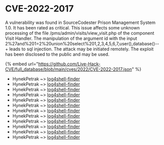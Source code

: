 # CVE-2022-2017

A vulnerability was found in SourceCodester Prison Management System 1.0. It has been rated as critical. This issue affects some unknown processing of the file /pms/admin/visits/view_visit.php of the component Visit Handler. The manipulation of the argument id with the input 2%27and%201=2%20union%20select%201,2,3,4,5,6,7,user(),database()--+ leads to sql injection. The attack may be initiated remotely. The exploit has been disclosed to the public and may be used.

{% embed url="https://github.com/Live-Hack-CVE/full_database/blob/main/cves/2022/CVE-2022-2017.json" %}


* HynekPetrak ~> [log4shell-finder](https://www.alice-snow.ru/2022/database/cve-2022-2017/log4shell-finder-hynekpetrak)
* HynekPetrak ~> [log4shell-finder](https://www.alice-snow.ru/2022/database/cve-2022-2017/log4shell-finder-hynekpetrak)
* HynekPetrak ~> [log4shell-finder](https://www.alice-snow.ru/2022/database/cve-2022-2017/log4shell-finder-hynekpetrak)
* HynekPetrak ~> [log4shell-finder](https://www.alice-snow.ru/2022/database/cve-2022-2017/log4shell-finder-hynekpetrak)
* HynekPetrak ~> [log4shell-finder](https://www.alice-snow.ru/2022/database/cve-2022-2017/log4shell-finder-hynekpetrak)
* HynekPetrak ~> [log4shell-finder](https://www.alice-snow.ru/2022/database/cve-2022-2017/log4shell-finder-hynekpetrak)
* HynekPetrak ~> [log4shell-finder](https://www.alice-snow.ru/2022/database/cve-2022-2017/log4shell-finder-hynekpetrak)
* HynekPetrak ~> [log4shell-finder](https://www.alice-snow.ru/2022/database/cve-2022-2017/log4shell-finder-hynekpetrak)
* HynekPetrak ~> [log4shell-finder](https://www.alice-snow.ru/2022/database/cve-2022-2017/log4shell-finder-hynekpetrak)
* HynekPetrak ~> [log4shell-finder](https://www.alice-snow.ru/2022/database/cve-2022-2017/log4shell-finder-hynekpetrak)
* HynekPetrak ~> [log4shell-finder](https://www.alice-snow.ru/2022/database/cve-2022-2017/log4shell-finder-hynekpetrak)
* HynekPetrak ~> [log4shell-finder](https://www.alice-snow.ru/2022/database/cve-2022-2017/log4shell-finder-hynekpetrak)